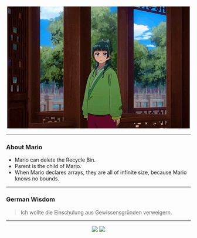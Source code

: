 <p align="center">
  <img src="assets/maomao.gif" />
</p>

---

### About Mario
- Mario can delete the Recycle Bin.
- Parent is the child of Mario.
- When Mario declares arrays, they are all of infinite size, because Mario knows no bounds.

---

### German Wisdom
> Ich wollte die Einschulung aus Gewissensgründen verweigern.

---

<p align="center">
  <a>
    <img height="180em" src="https://github-readme-stats-eight-theta.vercel.app/api?username=Torfkopp&show_icons=true&theme=dark&include_all_commits=true&count_private=true"/>
  </a>
  <a href="https://github.com/Torfkopp?tab=repositories">
    <img height="180em" src="https://github-readme-stats-eight-theta.vercel.app/api/top-langs/?username=torfkopp&layout=compact&theme=dark&langs_count=8&hide=java"/>
  </a>
</p>
